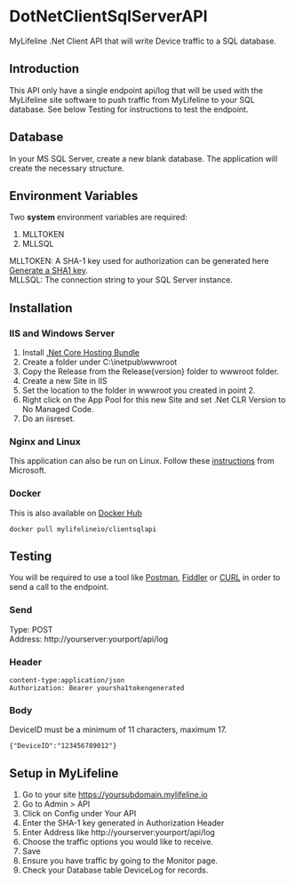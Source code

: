 # DotNetClientSqlServerAPI
MyLifeline .Net Client API that will write Device traffic to a SQL database.

## Introduction
This API only have a single endpoint api/log that will be used with the MyLifeline site software to push traffic from MyLifeline to your SQL database. See below Testing for instructions to test the endpoint.

## Database
In your MS SQL Server, create a new blank database. The application will create the necessary structure.

## Environment Variables
Two **system** environment variables are required:
1. MLLTOKEN
2. MLLSQL

MLLTOKEN: A SHA-1 key used for authorization can be generated here [Generate a SHA1 key](https://passwordsgenerator.net/sha1-hash-generator/). \
MLLSQL: The connection string to your SQL Server instance.

## Installation

### IIS and Windows Server

1. Install [.Net Core Hosting Bundle](https://www.microsoft.com/net/permalink/dotnetcore-current-windows-runtime-bundle-installer)
2. Create a folder under C:\inetpub\wwwroot
3. Copy the Release from the Release\{version} folder to wwwroot folder.
4. Create a new Site in IIS
5. Set the location to the folder in wwwroot you created in point 2.
6. Right click on the App Pool for this new Site and set .Net CLR Version to No Managed Code.
7. Do an iisreset.

### Nginx and Linux
This application can also be run on Linux. Follow these [instructions](https://docs.microsoft.com/en-us/aspnet/core/host-and-deploy/linux-nginx?view=aspnetcore-2.2) from Microsoft.

### Docker
This is also available on [Docker Hub](https://hub.docker.com/r/mylifelineio/clientsqlapi)
```
docker pull mylifelineio/clientsqlapi
```

## Testing
You will be required to use a tool like [Postman](https://www.getpostman.com/), [Fiddler](https://www.telerik.com/fiddler) or [CURL](https://curl.haxx.se/) in order to send a call to the endpoint.

### Send
Type: POST \
Address: http://yourserver:yourport/api/log

### Header
```
content-type:application/json
Authorization: Bearer yoursha1tokengenerated
```
### Body
DeviceID must be a minimum of 11 characters, maximum 17.
```
{"DeviceID":"123456789012"}
```

## Setup in MyLifeline

1. Go to your site https://yoursubdomain.mylifeline.io
2. Go to Admin > API
3. Click on Config under Your API
4. Enter the SHA-1 key generated in Authorization Header
5. Enter Address like http://yourserver:yourport/api/log
6. Choose the traffic options you would like to receive.
7. Save
8. Ensure you have traffic by going to the Monitor page.
9. Check your Database table DeviceLog for records.

